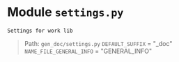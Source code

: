 # Module `settings.py`
```text
Settings for work lib
```

> Path: `gen_doc/settings.py`
`DEFAULT_SUFFIX` = "_doc"
`NAME_FILE_GENERAL_INFO` = "GENERAL_INFO"